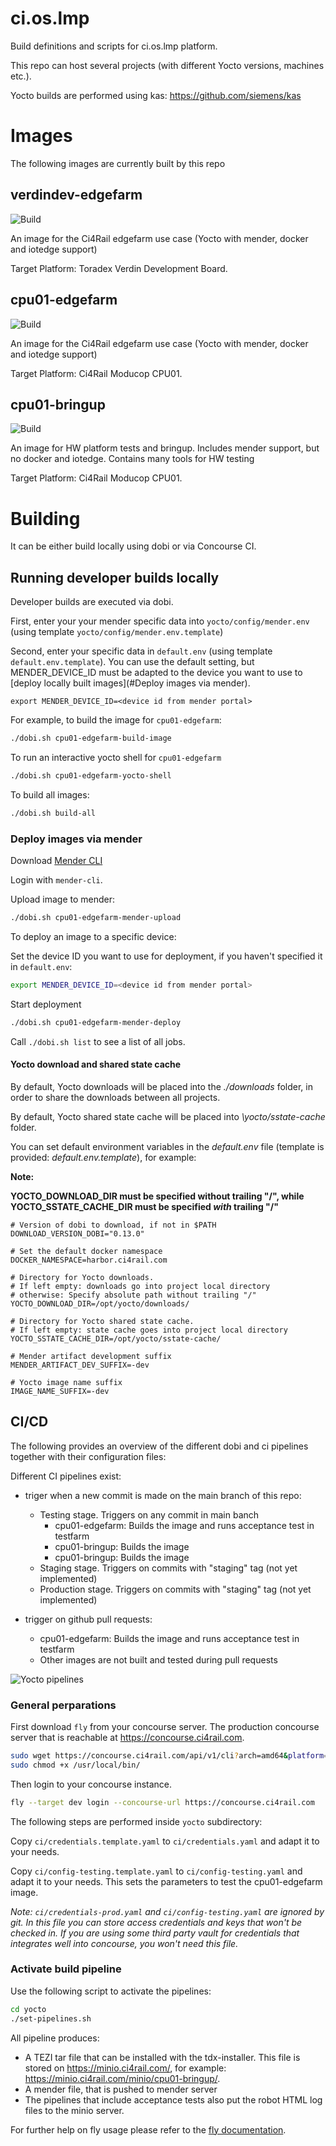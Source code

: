# ci.os.lmp

Build definitions and scripts for ci.os.lmp platform.

This repo can host several projects (with different Yocto versions, machines etc.). 

Yocto builds are performed using kas: https://github.com/siemens/kas

# Images 

The following images are currently built by this repo
## verdindev-edgefarm

![Build](https://concourse.ci4rail.com/api/v1/teams/main/pipelines/verdindev-edgefarm-dev/jobs/build-verdindev-edgefarm/badge)

An image for the Ci4Rail edgefarm use case (Yocto with mender, docker and iotedge support)

Target Platform: Toradex Verdin Development Board.

## cpu01-edgefarm

![Build](https://concourse.ci4rail.com/api/v1/teams/main/pipelines/cpu01-edgefarm-dev/jobs/build-cpu01-edgefarm/badge)

An image for the Ci4Rail edgefarm use case (Yocto with mender, docker and iotedge support)

Target Platform: Ci4Rail Moducop CPU01.

## cpu01-bringup

![Build](https://concourse.ci4rail.com/api/v1/teams/main/pipelines/cpu01-bringup-dev/jobs/build-cpu01-bringup/badge)

An image for HW platform tests and bringup. Includes mender support, but no docker and iotedge.
Contains many tools for HW testing

Target Platform: Ci4Rail Moducop CPU01.


# Building
It can be either build locally using dobi or via Concourse CI.


## Running developer builds locally

Developer builds are executed via dobi. 

First, enter your your mender specific data into `yocto/config/mender.env` (using template `yocto/config/mender.env.template`)

Second, enter your specific data in `default.env` (using template `default.env.template`). You can use the default setting, but MENDER_DEVICE_ID must be adapted to the device you want to use to [deploy locally built images](#Deploy images via mender).
```
export MENDER_DEVICE_ID=<device id from mender portal>
```

For example, to build the image for `cpu01-edgefarm`:

```bash
./dobi.sh cpu01-edgefarm-build-image
```

To run an interactive yocto shell for `cpu01-edgefarm`

```bash
./dobi.sh cpu01-edgefarm-yocto-shell
```

To build all images:

```bash
./dobi.sh build-all
```

### Deploy images via mender

Download [Mender CLI](https://docs.mender.io/downloads#mender-cli)

Login with `mender-cli`.

Upload image to mender:
```bash
./dobi.sh cpu01-edgefarm-mender-upload
```

To deploy an image to a specific device:

Set the device ID you want to use for deployment, if you haven't specified it in `default.env`:
```bash
export MENDER_DEVICE_ID=<device id from mender portal>
```
Start deployment
```bash
./dobi.sh cpu01-edgefarm-mender-deploy
```

Call `./dobi.sh list` to see a list of all jobs. 

#### Yocto download and shared state cache

By default, Yocto downloads will be placed into the *./downloads* folder, in order
to share the downloads between all projects.

By default, Yocto shared state cache will be placed into *\yocto/sstate-cache* folder.

You can set default environment variables in the *default.env* file (template is provided: *default.env.template*), for example:

**Note:**

**YOCTO_DOWNLOAD_DIR must be specified without trailing "/", while
YOCTO_SSTATE_CACHE_DIR must be specified *with* trailing "/"**

```
# Version of dobi to download, if not in $PATH
DOWNLOAD_VERSION_DOBI="0.13.0"

# Set the default docker namespace
DOCKER_NAMESPACE=harbor.ci4rail.com

# Directory for Yocto downloads.
# If left empty: downloads go into project local directory
# otherwise: Specify absolute path without trailing "/"
YOCTO_DOWNLOAD_DIR=/opt/yocto/downloads/

# Directory for Yocto shared state cache.
# If left empty: state cache goes into project local directory
YOCTO_SSTATE_CACHE_DIR=/opt/yocto/sstate-cache/

# Mender artifact development suffix
MENDER_ARTIFACT_DEV_SUFFIX=-dev

# Yocto image name suffix
IMAGE_NAME_SUFFIX=-dev
```

## CI/CD 

The following provides an overview of the different dobi and ci pipelines together with their configuration files:

Different CI pipelines exist:

* triger when a new commit is made on the main branch of this repo:
    * Testing stage. Triggers on any commit in main banch
        * cpu01-edgefarm: Builds the image and runs acceptance test in testfarm
        * cpu01-bringup: Builds the image 
        * cpu01-bringup: Builds the image 
    * Staging stage. Triggers on commits with "staging" tag (not yet implemented)
    * Production stage. Triggers on commits with "staging" tag (not yet implemented)

* trigger on github pull requests:
    * cpu01-edgefarm: Builds the image and runs acceptance test in testfarm
    * Other images are not built and tested during pull requests

![Yocto pipelines](/doc/yocto_pipelines.svg)

### General perparations

First download `fly` from your concourse server. The production concourse server that is reachable at https://concourse.ci4rail.com.

```bash
sudo wget https://concourse.ci4rail.com/api/v1/cli?arch=amd64&platform=linux -O /usr/local/bin/fly
sudo chmod +x /usr/local/bin/
```

Then login to your concourse instance.

```bash
fly --target dev login --concourse-url https://concourse.ci4rail.com
```

The following steps are performed inside `yocto` subdirectory:

Copy `ci/credentials.template.yaml` to `ci/credentials.yaml` and adapt it to your needs. 

Copy `ci/config-testing.template.yaml` to `ci/config-testing.yaml` and adapt it to your needs. This sets the parameters to test the cpu01-edgefarm image. 

*Note: `ci/credentials-prod.yaml` and `ci/config-testing.yaml` are ignored by git. In this file you can store access credentials and keys that won't be checked in. If you are using some third party vault for credentials that integrates well into concourse, you won't need this file.*


### Activate build pipeline

Use the following script to activate the pipelines:
```bash
cd yocto
./set-pipelines.sh
```

All pipeline produces:
* A TEZI tar file that can be installed with the tdx-installer. This file is stored on https://minio.ci4rail.com/, for example: https://minio.ci4rail.com/minio/cpu01-bringup/.
* A mender file, that is pushed to mender server
* The pipelines that include acceptance tests also put the robot HTML log files to the minio server.

For further help on fly usage please refer to the [fly documentation](https://concourse-ci.org/fly.html).


